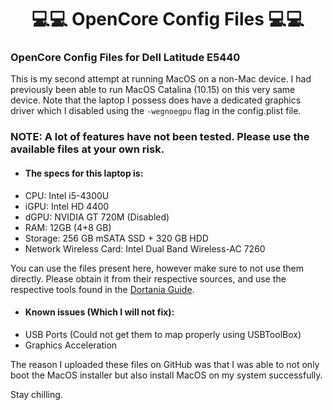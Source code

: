 <div align="center">

# 💻💻 OpenCore Config Files 💻💻

</div>

### OpenCore Config Files for Dell Latitude E5440

This is my second attempt at running MacOS on a non-Mac device. I had previously been able to run MacOS Catalina (10.15) on this very same device.
Note that the laptop I possess does have a dedicated graphics driver which I disabled using the `-wegnoegpu` flag in the config.plist file.

### NOTE: A lot of features have not been tested. Please use the available files at your own risk.

- #### The specs for this laptop is:
- CPU: Intel i5-4300U
- iGPU: Intel HD 4400
- dGPU: NVIDIA GT 720M (Disabled)
- RAM: 12GB (4+8 GB)
- Storage: 256 GB mSATA SSD + 320 GB HDD
- Network Wireless Card: Intel Dual Band Wireless-AC 7260

You can use the files present here, however make sure to not use them directly. Please obtain it from their respective sources, and use the respective tools found in the [Dortania Guide](https://dortania.github.io/OpenCore-Install-Guide/).

- #### Known issues (Which I will not fix):
- USB Ports (Could not get them to map properly using USBToolBox)
- Graphics Acceleration

The reason I uploaded these files on GitHub was that I was able to not only boot the MacOS installer but also install MacOS on my system successfully.

Stay chilling.
